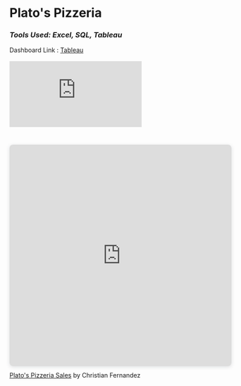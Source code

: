# Plato's Pizzeria 
### *Tools Used: Excel, SQL, Tableau*

Dashboard Link : [Tableau]()
<br><br>
![Plato's Pizzeria Sales (1).pdf](https://github.com/ChrisF03/Portfolio-Projects/files/12009180/Plato.s.Pizzeria.Sales.1.pdf)
<br><br>
<div style="position: relative; width: 100%; height: 0; padding-top: 100.0000%;
 padding-bottom: 0; box-shadow: 0 2px 8px 0 rgba(63,69,81,0.16); margin-top: 1.6em; margin-bottom: 0.9em; overflow: hidden;
 border-radius: 8px; will-change: transform;">
  <iframe loading="lazy" style="position: absolute; width: 100%; height: 100%; top: 0; left: 0; border: none; padding: 0;margin: 0;"
    src="https:&#x2F;&#x2F;www.canva.com&#x2F;design&#x2F;DAFoRgXUtYs&#x2F;view?embed" allowfullscreen="allowfullscreen" allow="fullscreen">
  </iframe>
</div>
<a href="https:&#x2F;&#x2F;www.canva.com&#x2F;design&#x2F;DAFoRgXUtYs&#x2F;view?utm_content=DAFoRgXUtYs&amp;utm_campaign=designshare&amp;utm_medium=embeds&amp;utm_source=link" target="_blank" rel="noopener">Plato's Pizzeria Sales</a> by Christian Fernandez
